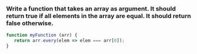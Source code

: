 ### Write a function that takes an array as argument. It should return true if all elements in the array are equal. It should return false otherwise.

```js
function myFunction (arr) {
   return arr.every(elem => elem === arr[0]);
}
```

